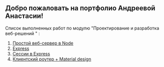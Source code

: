## Добро пожаловать на портфолио Андреевой Анастасии!
Список выполненных работ по модулю  "Проектирование и разработка веб-решений " :
 1. [Простой веб-сервер в Node](https://github.com/nastyandreeva/13-03-2017---Node)
 2. [Express](https://github.com/nastyandreeva/Express) 
 3. [Сессии в Express](https://github.com/nastyandreeva/express_session)
 4. [Клиентский роутер + Material design](https://github.com/nastyandreeva/router)
